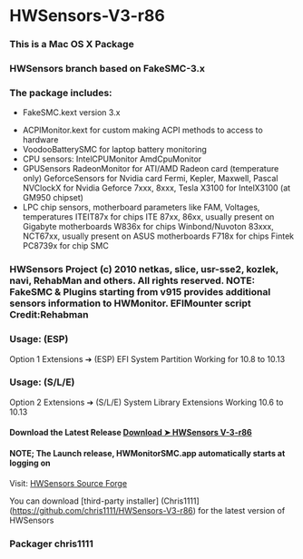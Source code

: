 # HWSensors-V3-r86

### This is a Mac OS X Package

### HWSensors branch based on FakeSMC-3.x

### The package includes:
* FakeSMC.kext version 3.x
- ACPIMonitor.kext for custom making ACPI methods to access to hardware
- VoodooBatterySMC for laptop battery monitoring
- CPU sensors:
    IntelCPUMonitor
    AmdCpuMonitor
- GPUSensors
    RadeonMonitor  for ATI/AMD Radeon card (temperature only)
    GeforceSensors for Nvidia card Fermi, Kepler, Maxwell, Pascal
    NVClockX for Nvidia Geforce 7xxx, 8xxx, Tesla
    X3100 for IntelX3100 (at GM950 chipset)
- LPC chip sensors, motherboard parameters like FAM, Voltages, temperatures
   ITEIT87x  for chips ITE 87xx, 86xx, usually present on Gigabyte motherboards
   W836x  for chips Winbond/Nuvoton 83xxx, NCT67xx, usually present on ASUS motherboards
   F718x  for chips Fintek 
   PC8739x for chip SMC

### HWSensors Project (c) 2010 netkas, slice, usr-sse2, kozlek, navi, RehabMan and others. All rights reserved. NOTE: FakeSMC & Plugins starting from v915 provides additional sensors information to HWMonitor. EFIMounter script Credit:Rehabman 

### Usage: (ESP) 
Option 1 Extensions ➔ (ESP) EFI System Partition
Working for 10.8  to 10.13

### Usage: (S/L/E)
Option 2 Extensions ➔ (S/L/E) System Library Extensions
Working 10.6 to 10.13

#### Download the Latest Release [Download ➤ HWSensors V-3-r86](https://github.com/chris1111/HWSensors-V3-r86/releases)

#### NOTE; The Launch release, HWMonitorSMC.app automatically starts at logging on

Visit: [HWSensors Source Forge](https://sourceforge.net/projects/hwsensors3.hwsensors.p/files/?source=navbar)

You can download [third-party installer]
(Chris1111](https://github.com/chris1111/HWSensors-V3-r86) for the latest version of HWSensors

### Packager chris1111